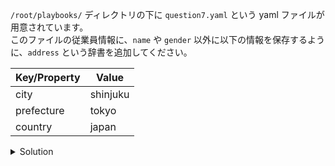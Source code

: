 `/root/playbooks/` ディレクトリの下に `question7.yaml` という yaml ファイルが用意されています。  
このファイルの従業員情報に、`name` や `gender` 以外に以下の情報を保存するように、`address` という辞書を追加してください。

|Key/Property|Value|
|---|---|
|city|shinjuku|
|prefecture|tokyo|
|country|japan|

<details>
  <summary>Solution</summary>

`/root/playbooks/question7.yaml` を以下の内容に更新します。
```
employee:
  name: john
  gender: male
  age: 24
  address:
    city: shinjuku
    state: tokyo
    country: japan
```{{copy}}

</details>